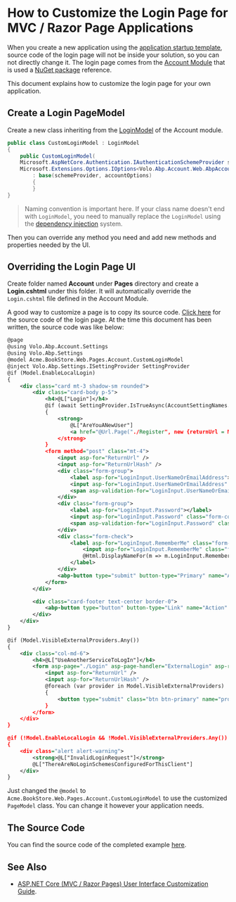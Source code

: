 # How to Customize the Login Page for MVC / Razor Page Applications

When you create a new application using the [application startup template](../Startup-Templates/Application.md), source code of the login page will not be inside your solution, so you can not directly change it. The login page comes from the [Account Module](../Modules/Account.md) that is used a [NuGet package](https://www.nuget.org/packages/Volo.Abp.Account.Web) reference.

This document explains how to customize the login page for your own application.

## Create a Login PageModel

Create a new class inheriting from the [LoginModel](https://github.com/abpframework/abp/blob/037ef9abe024c03c1f89ab6c933710bcfe3f5c93/modules/account/src/Volo.Abp.Account.Web/Pages/Account/Login.cshtml.cs) of the Account module.

````csharp
public class CustomLoginModel : LoginModel
{
    public CustomLoginModel(
    Microsoft.AspNetCore.Authentication.IAuthenticationSchemeProvider schemeProvider,
    Microsoft.Extensions.Options.IOptions<Volo.Abp.Account.Web.AbpAccountOptions> accountOptions)
        : base(schemeProvider, accountOptions)
        {
        }
}
````

> Naming convention is important here. If your class name doesn't end with `LoginModel`, you need to manually replace the `LoginModel` using the [dependency injection](../Dependency-Injection.md) system.

Then you can override any method you need and add new methods and properties needed by the UI.

## Overriding the Login Page UI

Create folder named **Account** under **Pages** directory and create a **Login.cshtml** under this folder. It will automatically override the `Login.cshtml` file defined in the Account Module.

A good way to customize a page is to copy its source code. [Click here](https://github.com/abpframework/abp/blob/dev/modules/account/src/Volo.Abp.Account.Web/Pages/Account/Login.cshtml) for the source code of the login page. At the time this document has been written, the source code was like below:

````xml
@page
@using Volo.Abp.Account.Settings
@using Volo.Abp.Settings
@model Acme.BookStore.Web.Pages.Account.CustomLoginModel
@inject Volo.Abp.Settings.ISettingProvider SettingProvider
@if (Model.EnableLocalLogin)
{
    <div class="card mt-3 shadow-sm rounded">
        <div class="card-body p-5">
            <h4>@L["Login"]</h4>
            @if (await SettingProvider.IsTrueAsync(AccountSettingNames.IsSelfRegistrationEnabled))
            {
                <strong>
                    @L["AreYouANewUser"]
                    <a href="@Url.Page("./Register", new {returnUrl = Model.ReturnUrl, returnUrlHash = Model.ReturnUrlHash})" class="text-decoration-none">@L["Register"]</a>
                </strong>
            }
            <form method="post" class="mt-4">
                <input asp-for="ReturnUrl" />
                <input asp-for="ReturnUrlHash" />
                <div class="form-group">
                    <label asp-for="LoginInput.UserNameOrEmailAddress"></label>
                    <input asp-for="LoginInput.UserNameOrEmailAddress" class="form-control" />
                    <span asp-validation-for="LoginInput.UserNameOrEmailAddress" class="text-danger"></span>
                </div>
                <div class="form-group">
                    <label asp-for="LoginInput.Password"></label>
                    <input asp-for="LoginInput.Password" class="form-control" />
                    <span asp-validation-for="LoginInput.Password" class="text-danger"></span>
                </div>
                <div class="form-check">
                    <label asp-for="LoginInput.RememberMe" class="form-check-label">
                        <input asp-for="LoginInput.RememberMe" class="form-check-input" />
                        @Html.DisplayNameFor(m => m.LoginInput.RememberMe)
                    </label>
                </div>
                <abp-button type="submit" button-type="Primary" name="Action" value="Login" class="btn-block btn-lg mt-3">@L["Login"]</abp-button>
            </form>
        </div>

        <div class="card-footer text-center border-0">
            <abp-button type="button" button-type="Link" name="Action" value="Cancel" class="px-2 py-0">@L["Cancel"]</abp-button> @* TODO: Only show if identity server is used *@
        </div>
    </div>
}

@if (Model.VisibleExternalProviders.Any())
{
    <div class="col-md-6">
        <h4>@L["UseAnotherServiceToLogIn"]</h4>
        <form asp-page="./Login" asp-page-handler="ExternalLogin" asp-route-returnUrl="@Model.ReturnUrl" asp-route-returnUrlHash="@Model.ReturnUrlHash" method="post">
            <input asp-for="ReturnUrl" />
            <input asp-for="ReturnUrlHash" />
            @foreach (var provider in Model.VisibleExternalProviders)
            {
                <button type="submit" class="btn btn-primary" name="provider" value="@provider.AuthenticationScheme" title="@L["GivenTenantIsNotAvailable", provider.DisplayName]">@provider.DisplayName</button>
            }
        </form>
    </div>
}

@if (!Model.EnableLocalLogin && !Model.VisibleExternalProviders.Any())
{
    <div class="alert alert-warning">
        <strong>@L["InvalidLoginRequest"]</strong>
        @L["ThereAreNoLoginSchemesConfiguredForThisClient"]
    </div>
}
````

Just changed the `@model` to `Acme.BookStore.Web.Pages.Account.CustomLoginModel`  to use the customized `PageModel` class. You can change it however your application needs.

## The Source Code

You can find the source code of the completed example [here](https://github.com/abpframework/abp-samples/tree/master/Authentication-Customization).

## See Also

* [ASP.NET Core (MVC / Razor Pages) User Interface Customization Guide](../UI/AspNetCore/Customization-User-Interface.md).
